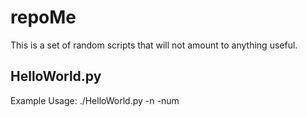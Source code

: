 # repoMe
This is a set of random scripts that will not amount to anything useful.

## HelloWorld.py
Example Usage: ./HelloWorld.py -n <name> -num <int> 
